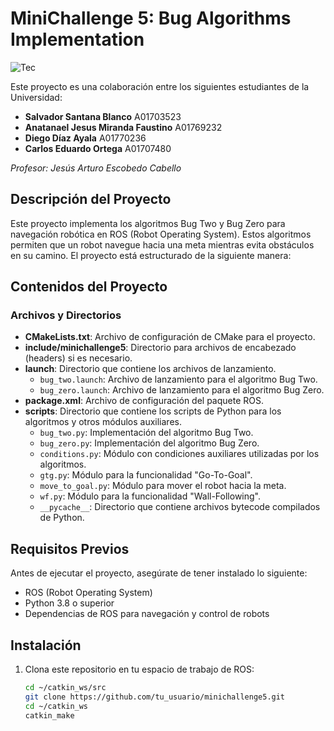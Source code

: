 # MiniChallenge 5: Bug Algorithms Implementation

![Tec](https://brandemia.org/sites/default/files/sites/default/files/tec_monterrey_nuevo_logo.png)

Este proyecto es una colaboración entre los siguientes estudiantes de la Universidad:

- **Salvador Santana Blanco**            A01703523
- **Anatanael Jesus Miranda Faustino**  A01769232
- **Diego Díaz Ayala**            A01770236
- **Carlos Eduardo Ortega**        A01707480


*Profesor: Jesús Arturo Escobedo Cabello*


## Descripción del Proyecto

Este proyecto implementa los algoritmos Bug Two y Bug Zero para navegación robótica en ROS (Robot Operating System). Estos algoritmos permiten que un robot navegue hacia una meta mientras evita obstáculos en su camino. El proyecto está estructurado de la siguiente manera:


## Contenidos del Proyecto

### Archivos y Directorios

- **CMakeLists.txt**: Archivo de configuración de CMake para el proyecto.
- **include/minichallenge5**: Directorio para archivos de encabezado (headers) si es necesario.
- **launch**: Directorio que contiene los archivos de lanzamiento.
  - `bug_two.launch`: Archivo de lanzamiento para el algoritmo Bug Two.
  - `bug_zero.launch`: Archivo de lanzamiento para el algoritmo Bug Zero.
- **package.xml**: Archivo de configuración del paquete ROS.
- **scripts**: Directorio que contiene los scripts de Python para los algoritmos y otros módulos auxiliares.
  - `bug_two.py`: Implementación del algoritmo Bug Two.
  - `bug_zero.py`: Implementación del algoritmo Bug Zero.
  - `conditions.py`: Módulo con condiciones auxiliares utilizadas por los algoritmos.
  - `gtg.py`: Módulo para la funcionalidad "Go-To-Goal".
  - `move_to_goal.py`: Módulo para mover el robot hacia la meta.
  - `wf.py`: Módulo para la funcionalidad "Wall-Following".
  - `__pycache__`: Directorio que contiene archivos bytecode compilados de Python.

## Requisitos Previos

Antes de ejecutar el proyecto, asegúrate de tener instalado lo siguiente:

- ROS (Robot Operating System)
- Python 3.8 o superior
- Dependencias de ROS para navegación y control de robots

## Instalación

1. Clona este repositorio en tu espacio de trabajo de ROS:
   ```bash
   cd ~/catkin_ws/src
   git clone https://github.com/tu_usuario/minichallenge5.git
   cd ~/catkin_ws
   catkin_make
